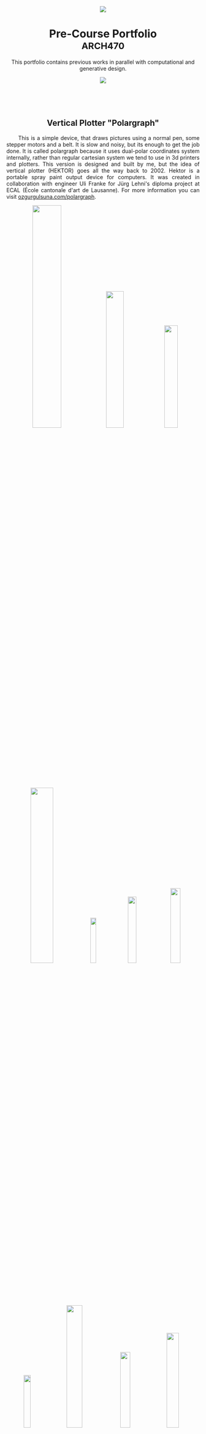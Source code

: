 <!-- [![N|Solid](https://raw.githubusercontent.com/ozgurgulsuna/ARCH470-DigitalDesignStudio/main/top.png?token=AJH7N4Z74UZBD7UN36G274TBNAFPK)](https://nodesource.com/products/nsolid)-->

<!--<img src="top.png" style=" width: 8000px;
  height: 150px;vertical-align:middle;margin:-40px 0px; object-fit:cover;"> </center>   -->
<!--![yastik](top.png)-->
<p align="center">
   <img src="/images/top.png" >
</p>

<h1 align="center" style=" border-bottom: none ;">Pre-Course Portfolio<br><sup> ARCH470 </sup></h1>
<!--<h3 align="center" style="font-style: italic;font-size:2em;">  ARCH 470 </h3>-->
<p align="center"


This portfolio contains previous works in parallel with computational and generative design.


</p>

<!--<img src="bottom.jpeg" style=" width: 8000px;
  height:80px;vertical-align:middle;margin:0px 0px; object-fit:cover;"> </center>  -->
  
  
<p align="center">
   <img src="/images/bottom.png" >
</p>

<!--![yastik](bottom.png)-->

<p> <br>
  </p>
  <p> <br>

<h2 align="center"> Vertical Plotter "Polargraph" </h2>
<p align="justify">
&nbsp;&nbsp;&nbsp;&nbsp;&nbsp;&nbsp;This is a simple device, that draws pictures using a normal pen, some stepper motors and a belt. It is slow and noisy, but its enough to get the job done. It is called polargraph because it uses dual-polar coordinates system internally, rather than regular cartesian system we tend to use in 3d printers and plotters. This version is designed and built by me, but the idea of vertical plotter (HEKTOR) goes all the way back to 2002. Hektor is a portable spray paint output device for computers. It was created in collaboration with engineer Uli Franke for Jürg Lehni's diploma project at ECAL (École cantonale d'art de Lausanne).
  For more information you can visit <a href="https://www.ozgurgulsuna.com/polargraph"> ozgurgulsuna.com/polargraph</a>.
</p>


<p align="center" width="100%">
    <img width="38.5814%" src="/images/polargraph-1.jpg">
    <img width="30.2432%" src="/images/polargraph-2.png">
    <img width="26.1754%" src="/images/polargraph-3.jpg">
</p>
<p align="center" width="100%">
    <img width="34.2127%" src="/images/polargraph-4.png">
    <img width="17.3790%" src="/images/polargraph-5.jpg">
    <img width="21.0755%" src="/images/polargraph-6.jpg">
    <img width="22.3327%" src="/images/polargraph-7.jpg">
</p>
<p align="center" width="100%">
    <img width="18.7435%" src="/images/polargraph-8.png">
    <img width="28.6165%" src="/images/polargraph-9.jpg">
    <img width="22.4755%" src="/images/polargraph-10.jpg">  
    <img width="25.1644%" src="/images/polargraph-11.jpg">
</p>

<h3 align="center">The Myth of the Singular Moment<br><sup>Exhibition, METU 2019</sup></h3>

<p  align="justify"> 
  &nbsp;&nbsp;&nbsp;&nbsp;&nbsp;&nbsp;Nowadays, technology's interference in our lives is increasing, which disturbs the definitions we got used to. As an example, the algorithms which compete with each other to achieve the perfect photographs, unintentionally change the limits of the “perfect” photo definition...
  </p>

<p align="center" width="100%">
    <img width="48%" src="/images/sergi-0.jpg">
    <img width="48%" src="/images/Sergi-1.jpg">
</p>
<p align="center" width="100%">
    <img width="65.7872%" src="/images/Sergi-2.jpg">
    &nbsp;
    <img width="29.2128%" src="/images/Sergi-6.jpg">
</p>
<p align="center" width="100%">
    <img width="29.2128%" src="/images/Sergi-3.jpg">
    &nbsp;
    <img width="65.7872%" src="/images/Sergi-4.jpg">
</p>


<h3 align="right"><sup><em> Middle East Technical University, Ankara</em> </sup></h3>

----

<p><br><br></p>


<h2 align="center"> Topology Optimization</h2>
<p align="justify">
&nbsp;&nbsp;&nbsp;&nbsp;&nbsp;&nbsp;Optimizing the geometry for a specific goal using computational tools is a technique that results in unforeseen outputs. Finite element method, which is generally applied in order to solve this problem generates organic models. This resembles the evolutionary optimization of the nature itself, thus generated models have similarities with bones and plants. I used this technique in two mini projects, first one is a shelf bracket like design for my desk support and second one is a door stop.
</p>



<p align="center" width="100%">
    <img width="30.4997%" src="/images/topo-1.jpg">
    <img width="32.2502%" src="/images/topo-2.jpg">
    <img width="32.2502%" src="/images/topo-3.jpg">
</p>

<p align="right">Shelf Bracket&nbsp;&nbsp;&nbsp;&nbsp;&nbsp;&nbsp;&nbsp;&nbsp;</p>


<p align="center" width="100%">
    <img width="47%" src="/images/topo-4.jpg">
     &nbsp;
    <img width="47%" src="/images/topo-5.jpg">
</p>

<p align="right">Door Stop&nbsp;&nbsp;&nbsp;&nbsp;&nbsp;&nbsp;&nbsp;&nbsp;</p>


----

<p><br><br></p>

<h2 align="center"> PHOTOGRAPHY<br><sup>Alternative Processes</sup></h2>
<p align="justify">
&nbsp;&nbsp;&nbsp;&nbsp;&nbsp;&nbsp;Optimizing the geometry for a specific goal using computational tools is a technique that results in unforeseen outputs. Finite element method, which is generally applied in order to solve this problem generates organic models. This resembles the evolutionary optimization of the nature itself, thus generated models have similarities with bones and plants. I used this technique in two mini projects, first one is a shelf bracket like design for my desk support and second one is a door stop.
</p>

<h3 align="center">Photography Exhibition<br><sup>Ankara, May 2018</sup></h3>

<p align="center" width="100%">
    <img width="30.3867%" src="/images/k-1.png">
    &nbsp;
    <img width="64.6133%" src="/images/k-2.jpg">
</p>
<p align="center" width="100%">
    <img width="47%" src="/images/k-3.jpg">
    &nbsp;
    <img width="47%" src="/images/k-4.jpg">
</p>

<h3 align="right"><sup><em>For more information, please contact</em> </sup></h3>

<h3 align="center">GumBichromate<br></h3>

<p align="center" width="100%">
    <img width="23.1664%" src="/images/g-1.jpg">
    <img width="71.8336%" src="/images/g-2.jpg">
</p>
<p align="center" width="100%">
    <img width="15.4335%" src="/images/g-4.jpg">
    <img width="57.7263%" src="/images/g-5.jpg">
    <img width="21.8403%" src="/images/g-6.jpg">
</p>

<h3 align="right"><sup><em>For more information, please contact</em> </sup></h3>
 
## _The Last Markdown Editor, Ever_



[![Build Status](https://travis-ci.org/joemccann/dillinger.svg?branch=master)](https://travis-ci.org/joemccann/dillinger)

Dillinger is a cloud-enabled, mobile-ready, offline-storage compatible,
AngularJS-powered HTML5 Markdown editor.

- Type some Markdown on the left
- See HTML in the right
- ✨Magic ✨

## Features

- Import a HTML file and watch it magically convert to Markdown
- Drag and drop images (requires your Dropbox account be linked)
- Import and save files from GitHub, Dropbox, Google Drive and One Drive
- Drag and drop markdown and HTML files into Dillinger
- Export documents as Markdown, HTML and PDF

Markdown is a lightweight markup language based on the formatting conventions
that people naturally use in email.
As [John Gruber] writes on the [Markdown site][df1]

> The overriding design goal for Markdown's
> formatting syntax is to make it as readable
> as possible. The idea is that a
> Markdown-formatted document should be
> publishable as-is, as plain text, without
> looking like it's been marked up with tags
> or formatting instructions.

This text you see here is *actually- written in Markdown! To get a feel
for Markdown's syntax, type some text into the left window and
watch the results in the right.

## Tech

Dillinger uses a number of open source projects to work properly:

- [AngularJS] - HTML enhanced for web apps!
- [Ace Editor] - awesome web-based text editor
- [markdown-it] - Markdown parser done right. Fast and easy to extend.
- [Twitter Bootstrap] - great UI boilerplate for modern web apps
- [node.js] - evented I/O for the backend
- [Express] - fast node.js network app framework [@tjholowaychuk]
- [Gulp] - the streaming build system
- [Breakdance](https://breakdance.github.io/breakdance/) - HTML
to Markdown converter
- [jQuery] - duh

And of course Dillinger itself is open source with a [public repository][dill]
 on GitHub.

## Installation

Dillinger requires [Node.js](https://nodejs.org/) v10+ to run.

Install the dependencies and devDependencies and start the server.

```sh
cd dillinger
npm i
node app
```

For production environments...

```sh
npm install --production
NODE_ENV=production node app
```

## Plugins

Dillinger is currently extended with the following plugins.
Instructions on how to use them in your own application are linked below.

| Plugin | README |
| ------ | ------ |
| Dropbox | [plugins/dropbox/README.md][PlDb] |
| GitHub | [plugins/github/README.md][PlGh] |
| Google Drive | [plugins/googledrive/README.md][PlGd] |
| OneDrive | [plugins/onedrive/README.md][PlOd] |
| Medium | [plugins/medium/README.md][PlMe] |
| Google Analytics | [plugins/googleanalytics/README.md][PlGa] |

## Development

Want to contribute? Great!

Dillinger uses Gulp + Webpack for fast developing.
Make a change in your file and instantaneously see your updates!

Open your favorite Terminal and run these commands.

First Tab:

```sh
node app
```

Second Tab:

```sh
gulp watch
```

(optional) Third:

```sh
karma test
```

#### Building for source

For production release:

```sh
gulp build --prod
```

Generating pre-built zip archives for distribution:

```sh
gulp build dist --prod
```

## Docker

Dillinger is very easy to install and deploy in a Docker container.

By default, the Docker will expose port 8080, so change this within the
Dockerfile if necessary. When ready, simply use the Dockerfile to
build the image.

```sh
cd dillinger
docker build -t <youruser>/dillinger:${package.json.version} .
```

This will create the dillinger image and pull in the necessary dependencies.
Be sure to swap out `${package.json.version}` with the actual
version of Dillinger.

Once done, run the Docker image and map the port to whatever you wish on
your host. In this example, we simply map port 8000 of the host to
port 8080 of the Docker (or whatever port was exposed in the Dockerfile):

```sh
docker run -d -p 8000:8080 --restart=always --cap-add=SYS_ADMIN --name=dillinger <youruser>/dillinger:${package.json.version}
```

> Note: `--capt-add=SYS-ADMIN` is required for PDF rendering.

Verify the deployment by navigating to your server address in
your preferred browser.

```sh
127.0.0.1:8000
```

## License

MIT

**Free Software, Hell Yeah!**

[//]: # (These are reference links used in the body of this note and get stripped out when the markdown processor does its job. There is no need to format nicely because it shouldn't be seen. Thanks SO - http://stackoverflow.com/questions/4823468/store-comments-in-markdown-syntax)

   [dill]: <https://github.com/joemccann/dillinger>
   [git-repo-url]: <https://github.com/joemccann/dillinger.git>
   [john gruber]: <http://daringfireball.net>
   [df1]: <http://daringfireball.net/projects/markdown/>
   [markdown-it]: <https://github.com/markdown-it/markdown-it>
   [Ace Editor]: <http://ace.ajax.org>
   [node.js]: <http://nodejs.org>
   [Twitter Bootstrap]: <http://twitter.github.com/bootstrap/>
   [jQuery]: <http://jquery.com>
   [@tjholowaychuk]: <http://twitter.com/tjholowaychuk>
   [express]: <http://expressjs.com>
   [AngularJS]: <http://angularjs.org>
   [Gulp]: <http://gulpjs.com>

   [PlDb]: <https://github.com/joemccann/dillinger/tree/master/plugins/dropbox/README.md>
   [PlGh]: <https://github.com/joemccann/dillinger/tree/master/plugins/github/README.md>
   [PlGd]: <https://github.com/joemccann/dillinger/tree/master/plugins/googledrive/README.md>
   [PlOd]: <https://github.com/joemccann/dillinger/tree/master/plugins/onedrive/README.md>
   [PlMe]: <https://github.com/joemccann/dillinger/tree/master/plugins/medium/README.md>
   [PlGa]: <https://github.com/RahulHP/dillinger/blob/master/plugins/googleanalytics/README.md>
